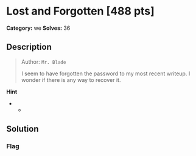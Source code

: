 # Lost and Forgotten [488 pts]

**Category:** we
**Solves:** 36

## Description
><p>Author: <code>Mr. Blade</code></p><p>I seem to have forgotten the password to my most recent writeup. I wonder if there is any way to recover it.</p>

**Hint**
* -

## Solution

### Flag

